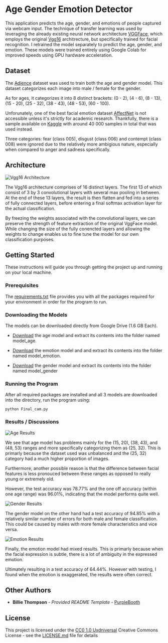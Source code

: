 # Age Gender Emotion Detector

This application predicts the age, gender, and emotions of people captured via webcam input. The technique of transfer learning was used by leveraging the already existing neural network architecture [VGGFace](https://machinelearningmastery.com/how-to-perform-face-recognition-with-vggface2-convolutional-neural-network-in-keras/), which employs the original [Vgg16](https://medium.com/@mygreatlearning/what-is-vgg16-introduction-to-vgg16-f2d63849f615) architrecture, but specifically trained for facial recognition. I retrained the model separately to predict the age, gender, and emotion. These models were trained entirely using Google Colab for improved speeds using GPU hardware acceleration.

## Dataset 

The [Adience](https://talhassner.github.io/home/projects/Adience/Adience-data.html) dataset was used to train both the age and gender model. This dataset categorizes each image into male / female for the gender.

As for ages, it categorizes it into 8 distinct brackets: (0 - 2), (4 - 6), (8 - 13), (15 - 20), (25 - 32), (38 - 43), (48 - 53), (60 - 100).

Unforunately, one of the best facial emotion dataset [AffectNet](http://mohammadmahoor.com/affectnet/) is not accessible unless it's strictly for academic research. Thankfully, there is a sample available on [Kaggle](https://www.kaggle.com/mouadriali/affectnetsample) with around 40 000 samples in total that was used instead. 

Three categories: fear (class 005), disgust (class 006) and contempt (class 008) were ignored due to the relatively more ambigious nature, especially when compared to anger and sadness specifically.

## Architecture

![Vgg16 Architecture](assets/vgg16.png)

The Vgg16 architecture comprises of 16 distinct layers. The first 13 of which consist of 3 by 3 convolutional layers with several max pooling in between. At the end of these 13 layers, the result is then flatten and fed into a series of fully connected layers, before entering a final softmax activation layer for the actual classification. 

By freezing the weights associated with the convolutional layers, we can preserve the strength of feature extraction of the original VggFace model. While changing the size of the fully conencted layers and allowing the weights to change enables us to fine tune the model for our own classification purposes. 

## Getting Started

These instructions will guide you through getting the project up and running on your local machine. 

### Prerequisites

The [requirements.txt](requirements.txt) file provides you with all the packages required for your environment in order for the program to run.

### Downloading the Models

The models can be downloaded directly from Google Drive (1.6 GB Each). 

- [Download](https://drive.google.com/file/d/164zrhdmcVzNkM5seyNN85vZ0W7DPtzdH/view?usp=sharing) the age model and extract its contents into the folder named model_age.

- [Download](https://drive.google.com/file/d/1f_FpwrfubrFKHKbK0hE9ERIv1erBjt5_/view?usp=sharing) the emotion model and and extract its contents into the folder named model_emotion.

- [Download](https://drive.google.com/file/d/1IISLSBI--Pzr0lsnryiRbrrQHqSy4HwQ/view?usp=sharing) the gender model and extract its contents into the folder named model_gender

### Running the Program

After all required packages are installed and all 3 models are downloaded into the directory, run the program using:
    
    python Final_cam.py

### Results / Discussions

![Age Results](assets/age_result.png)

We see that age model has problems mainly for the (15, 20), (38, 43), and (48, 53) ranges and more specifically categorizing them as (25, 32). 
This is primarly because the dataset used was unbalanced and the (25, 32) category had a much higher proportion of images. 

Furthermore, another possible reason is that the difference between facial features is less pronouced between these ranges as opposed to really young or extremely old.

However, the test accuracy was 78.77% and the one off accuracy (within one age range) was 96.01%, indicating that the model performs quite well.

![Gender Results](assets/gender_result.png)

The gender model on the other hand had a test accuracy of 94.85% with a relatively similar number of errors for both male and female classification. This could be caused by males with more female characteristics and vice versa.

![Emotion Results](assets/emotion_result.png)

Finally, the emotion model had mixed results. This is primarly because when the facial expression is subtle, there is a lot of ambiguity in the expressed emotion. 

Ultimately resulting in a test accuracy of 64.44%. However with testing, I found when the emotion is exaggerated, the results were often correct.

## Other Authors

  - **Billie Thompson** - *Provided README Template* -
    [PurpleBooth](https://github.com/PurpleBooth)

## License

This project is licensed under the [CC0 1.0 Uxdniversal](LICENSE.md)
Creative Commons License - see the [LICENSE.md](LICENSE.md) file for
details
